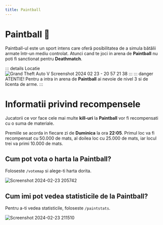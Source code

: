 ```yaml
---
title: Paintball
---
```


# Paintball 🔫

Paintball-ul este un sport intens care oferă posibilitatea de a simula bătălii armate într-un mediu controlat. 
Atunci cand te joci in arena de **Paintball** nu poti fi sanctionat pentru **Deathmatch**.

::: details Locatie
![Grand Theft Auto V Screenshot 2024 02 23 - 20 57 21 38](https://github.com/Alexander-AIM/wiki/assets/157987605/e8e678ea-9130-4815-84ea-5c6cc52e4480)
:::
::: danger ATENTIE!
Pentru a intra in arena de **Paintball** ai nevoie de nivel 3 si de licenta de arme.
:::

# Informatii privind recompensele
Jucatorii ce vor face cele mai multe **kill-uri** la **Paintball** vor fi recompensati cu o suma de materiale.

Premiile se acorda in fiecare zi de **Duminica** la ora **22:05**. Primul loc va fi recompensat cu 50.000 de mats, al doilea loc cu 25.000 de mats, iar locul trei va primi 10.000 de mats.


## Cum pot vota o harta la Paintball?

Foloseste `/votemap` si alege-ti harta dorita.

![Screenshot 2024-02-23 205742](https://github.com/Alexander-AIM/wiki/assets/157987605/29e65883-a946-4b50-af43-6d7b945ba4ad)

## Cum imi pot vedea statisticile de la Paintball?

Pentru a-ti vedea statisticile, foloseste `/paintstats`.

![Screenshot 2024-02-23 211510](https://github.com/Alexander-AIM/wiki/assets/157987605/a5577ee5-a168-443e-a888-13f0095022d7)




